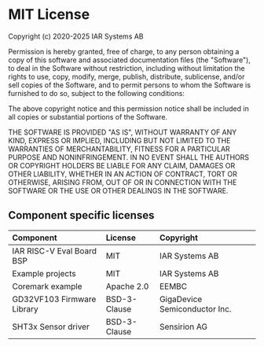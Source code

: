 # MIT License

Copyright (c) 2020-2025 IAR Systems AB

Permission is hereby granted, free of charge, to any person obtaining a copy
of this software and associated documentation files (the "Software"), to deal
in the Software without restriction, including without limitation the rights
to use, copy, modify, merge, publish, distribute, sublicense, and/or sell
copies of the Software, and to permit persons to whom the Software is
furnished to do so, subject to the following conditions:

The above copyright notice and this permission notice shall be included in all
copies or substantial portions of the Software.

THE SOFTWARE IS PROVIDED "AS IS", WITHOUT WARRANTY OF ANY KIND, EXPRESS OR
IMPLIED, INCLUDING BUT NOT LIMITED TO THE WARRANTIES OF MERCHANTABILITY,
FITNESS FOR A PARTICULAR PURPOSE AND NONINFRINGEMENT. IN NO EVENT SHALL THE
AUTHORS OR COPYRIGHT HOLDERS BE LIABLE FOR ANY CLAIM, DAMAGES OR OTHER
LIABILITY, WHETHER IN AN ACTION OF CONTRACT, TORT OR OTHERWISE, ARISING FROM,
OUT OF OR IN CONNECTION WITH THE SOFTWARE OR THE USE OR OTHER DEALINGS IN THE
SOFTWARE.

## Component specific licenses

| Component                       | License              | Copyright                     |
|:---------                       |:-------              |:---------                     |
| IAR RISC-V Eval Board BSP       | MIT                  | IAR Systems AB                |
| Example projects                | MIT                  | IAR Systems AB                |
| Coremark example                | Apache 2.0           | EEMBC                         |
| GD32VF103 Firmware Library      | BSD-3-Clause         | GigaDevice Semiconductor Inc. |
| SHT3x Sensor driver             | BSD-3-Clause         | Sensirion AG                  |

